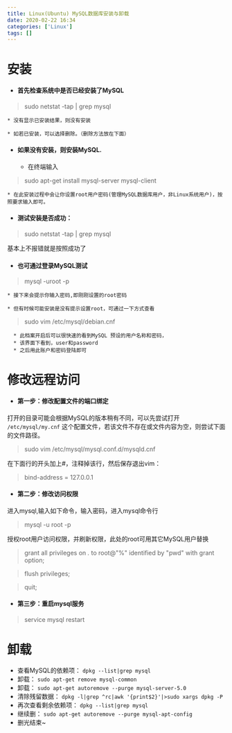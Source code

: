 ```yaml
---
title: Linux(Ubuntu) MySQL数据库安装与卸载
date: 2020-02-22 16:34
categories: ['Linux']
tags: []
---
```

#  安装

  * ####  首先检查系统中是否已经安装了MySQL 

> sudo netstat -tap | grep mysql

    * 没有显示已安装结果，则没有安装 

    * 如若已安装，可以选择删除。（删除方法放在下面） 

  * ####  如果没有安装，则安装MySQL. 

    * 在终端输入 

> sudo apt-get install mysql-server mysql-client

    * 在此安装过程中会让你设置root用户密码(管理MySQL数据库用户，非Linux系统用户)，按照要求输入即可。 

  * ####  测试安装是否成功： 

> sudo netstat -tap | grep mysql

基本上不报错就是按照成功了

  * ####  也可通过登录MySQL测试 

> mysql -uroot -p

    * 接下来会提示你输入密码,即刚刚设置的root密码 

    * 但有时候可能安装是没有提示设置root，可通过一下方式查看 

> sudo vim /etc/mysql/debian.cnf

      * 此档案开启后可以很快速的看到MySQL 预设的用户名称和密码， 
      * 该界面下看到，user和password 
      * 之后用此账户和密码登陆即可 

  
  

#  修改远程访问

  * ####  第一步：修改配置文件的端口绑定 

打开的目录可能会根据MySQL的版本稍有不同，可以先尝试打开 ` /etc/mysql/my.cnf `
这个配置文件，若该文件不存在或文件内容为空，则尝试下面的文件路径。

> sudo vim /etc/mysql/mysql.conf.d/mysqld.cnf

在下面行的开头加上#，注释掉该行，然后保存退出vim：

> bind-address = 127.0.0.1

  * ####  第二步：修改访问权限 

进入mysql,输入如下命令，输入密码，进入mysql命令行

> mysql -u root -p

授权root用户访问权限，并刷新权限，此处的root可用其它MySQL用户替换

> grant all privileges on _._ to root@"%" identified by "pwd" with grant
> option;

> flush privileges;

> quit;

  * ####  第三步：重启mysql服务 

> service mysql restart

  
  

#  卸载

  * 查看MySQL的依赖项： ` dpkg --list|grep mysql `
  * 卸载： ` sudo apt-get remove mysql-common `
  * 卸载： ` sudo apt-get autoremove --purge mysql-server-5.0 `
  * 清除残留数据： ` dpkg -l|grep ^rc|awk '{print$2}'|>sudo xargs dpkg -P `
  * 再次查看剩余依赖项： ` dpkg --list|grep mysql `
  * 继续删： ` sudo apt-get autoremove --purge mysql-apt-config `
  * 删光结束~ 

